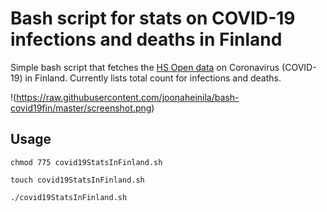 # Bash script for stats on COVID-19 infections and deaths in Finland

Simple bash script that fetches the [HS Open data](https://github.com/HS-Datadesk/koronavirus-avoindata) on Coronavirus (COVID-19) in Finland. Currently lists total count for infections and deaths.

!(https://raw.githubusercontent.com/joonaheinila/bash-covid19fin/master/screenshot.png)

## Usage

```console
chmod 775 covid19StatsInFinland.sh
```

```console
touch covid19StatsInFinland.sh
```

```console
./covid19StatsInFinland.sh
```
